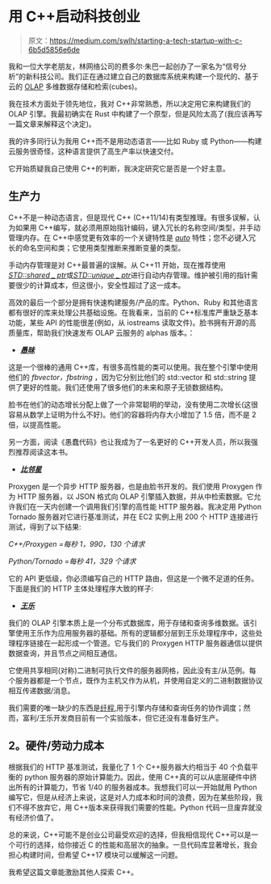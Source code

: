 # 用 C++启动科技创业

> 原文：<https://medium.com/swlh/starting-a-tech-startup-with-c-6b5d5856e6de>

我和一位大学老朋友，林网络公司的费多尔·朱巴一起创办了一家名为“信号分析”的新科技公司。我们正在通过建立自己的数据库系统来构建一个现代的、基于云的 [OLAP](https://en.wikipedia.org/wiki/OLAP_cube) 多维数据存储和检索(cubes)。

我在技术方面处于领先地位，我对 C++非常熟悉，所以决定用它来构建我们的 OLAP 引擎。我最初确实在 Rust 中构建了一个原型，但是风险太高了(我应该再写一篇文章来解释这个决定)。

我的许多同行认为我用 C++而不是用动态语言——比如 Ruby 或 Python——构建云服务很奇怪，这种语言提供了高生产率以快速交付。

它开始质疑我自己使用 C++的判断，我决定研究它是否是一个好主意。

## **生产力**

C++不是一种动态语言，但是现代 C++ (C++11/14)有类型推理。有很多误解，认为如果用 C++编写，就必须用原始指针编码，键入冗长的名称空间/类型，并手动管理内存。在 C++中感觉更有效率的一个关键特性是 [*auto*](http://en.cppreference.com/w/cpp/language/auto) 特性；您不必键入冗长的命名空间和类；它使用类型推断来推断变量的类型。

手动内存管理是对 C++最普遍的误解。从 C++11 开始，现在推荐使用[*STD::shared _ ptr*](http://en.cppreference.com/w/cpp/memory/shared_ptr)或[*STD::unique _ ptr*](http://en.cppreference.com/w/cpp/memory/unique_ptr)进行自动内存管理。维护被引用的指针需要很少的计算成本，但这很小，安全性超过了这一成本。

高效的最后一个部分是拥有快速构建服务/产品的库。Python、Ruby 和其他语言都有很好的库来处理公共基础设施。在我看来，当前的 C++标准库严重缺乏基本功能，某些 API 的性能很差(例如，从 iostreams 读取文件)。脸书拥有开源的高质量库，帮助我们快速发布 OLAP 云服务的 alphas 版本。：

*   [***愚昧***](https://github.com/facebook/folly/)

这是一个很棒的通用 C++库，有很多高性能的类可以使用。我在整个引擎中使用他们的 *fbvector，fbstring* ，因为它分别比他们的 std::vector 和 std::string 提供了更好的性能。我们还使用了很多他们的未来和原子无锁数据结构。

脸书在他们的动态增长分配上做了一个非常聪明的举动，没有使用二次增长(这很容易从数学上证明为什么不好)。他们的容器将内存大小增加了 1.5 倍，而不是 2 倍，以提高性能。

另一方面，阅读《愚蠢代码》也让我成为了一名更好的 C++开发人员，所以我强烈推荐阅读这本书。

*   [***比邻星***](https://github.com/facebook/proxygen)

Proxygen 是一个异步 HTTP 服务器，也是由脸书开发的。我们使用 Proxygen 作为 HTTP 服务器，以 JSON 格式向 OLAP 引擎插入数据，并从中检索数据。它允许我们在一天内创建一个调用我们引擎的高性能 HTTP 服务器。我决定用 Python Tornado 服务器对它进行基准测试，并在 EC2 实例上用 200 个 HTTP 连接进行测试，得到了以下结果:

*C++/Proxygen =每秒 1，990，130 个请求*

*Python/Tornado =每秒 41，329 个请求*

它的 API 更低级，你必须编写自己的 HTTP 路由，但这是一个微不足道的任务。下面是我们的 HTTP 主体处理程序大致的样子:

*   [***王乐***](https://github.com/facebook/wangle)

我们的 OLAP 引擎本质上是一个分布式数据库，用于存储和查询多维数据。该引擎使用王乐作为应用服务器的基础。所有的逻辑都分层到王乐处理程序中，这些处理程序链接在一起形成一个管道。它与我们的 Proxygen HTTP 服务器通信以提供数据查询，并且节点之间相互通信。

它使用共享相同(对称)二进制可执行文件的服务器网格，因此没有主/从范例。每个服务器都是一个节点，既作为主机又作为从机，并使用自定义的二进制数据协议相互传递数据/消息。

我们需要的唯一缺少的东西是[纤程](https://en.wikipedia.org/wiki/Fiber_(computer_science)),用于引擎内存储和查询任务的协作调度；然而，富利/王乐开发商目前有一个实验版本，但它还没有准备好生产。

## **2。硬件/劳动力成本**

根据我们的 HTTP 基准测试，我量化了 1 个 C++服务器大约相当于 40 个负载平衡的 python 服务器的原始计算能力。因此，使用 C++真的可以从底层硬件中挤出所有的计算能力，节省 1/40 的服务器成本。我想我们可以一开始就用 Python 编写它，但是从经济上来说，这是对人力成本和时间的浪费，因为在某些阶段，我们不得不放弃它，用 C++版本来获得我们需要的性能。Python 代码一旦废弃就没有经济价值了。

总的来说，C++可能不是创业公司最受欢迎的选择，但我相信现代 C++可以是一个可行的选择，给你接近 C 的性能和高层次的抽象。一旦代码库显著增长，我会担心构建时间，但希望 C++17 模块可以缓解这一问题。

我希望这篇文章能激励其他人探索 C++。